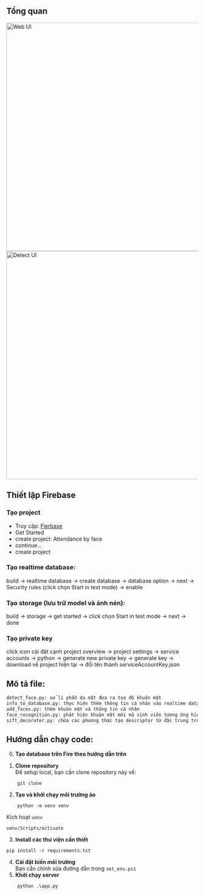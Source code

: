 
## Tổng quan
<image src="https://i.imgur.com/jhUDRoq.png" alt="Web UI" width="600 px">

<image src="https://i.imgur.com/DKWZmMI.png" alt="Detect UI" width="600 px">

## Thiết lập Firebase
### Tạo project
- Truy cập: [Fierbase](https://firebase.google.com/)
- Get Started
- create project: Attendance by face
- continue...
- create project

### Tạo realtime database:
build -> realtime database -> create database -> database option -> next -> Security rules (click chọn Start in test mode) -> enable

### Tạo storage (lưu trữ model và ảnh nén):
build -> storage -> get started -> click chọn Start in test mode -> next -> done

### Tạo private key
click icon cài đặt cạnh project overview -> project settings -> service accounts -> python -> generate new private key -> generate key -> download về project hiện tại -> đổi tên thành serviceAccountKey.json

## Mô tả file:
```sh
detect_face.py: xử lí phần da mặt đưa ra tọa độ khuân mặt
info_to_database.py: thực hiện thêm thông tin cá nhân vào realtime database; ảnh và model knn sau khi fit vào storage
add_faces.py: thêm khuôn mặt và thông tin cá nhân
face_recognition.py: phát hiện khuận mặt mới mã sinh viên tương ứng hiển thị
sift_decorater.py: chứa các phương thức tạo descriptor từ đặc trung trong phương pháp SIFT
```

## Hướng dẫn chạy code:
0. **Tạo database trên Fire theo hướng dẫn trên**

1. **Clone repository** \
Để setup local, bạn cần clone repository này về:
```shell
    git clone
```
2. **Tạo và khởi chạy môi trường ảo**
```shell
    python -m venv venv
```
Kích hoạt `venv`
```
venv/Scripts/activate
```
3. **Install các thư viện cần thiết**
```shell
pip install -r requirements.txt
```
4. **Cài đặt biến môi trường** \
Bạn cần chỉnh sửa đường dẫn trong `set_env.ps1`
5. **Khởi chạy server**
```shell
    python .\app.py
```